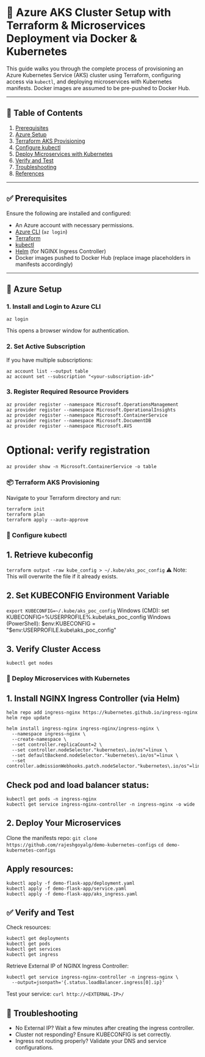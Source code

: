 # 🚀 Azure AKS Cluster Setup with Terraform & Microservices Deployment via Docker & Kubernetes

This guide walks you through the complete process of provisioning an Azure Kubernetes Service (AKS) cluster using Terraform, configuring access via `kubectl`, and deploying microservices with Kubernetes manifests. Docker images are assumed to be pre-pushed to Docker Hub.

---

## 📑 Table of Contents

1. [Prerequisites](#prerequisites)
2. [Azure Setup](#azure-setup)
3. [Terraform AKS Provisioning](#terraform-aks-provisioning)
4. [Configure kubectl](#configure-kubectl)
5. [Deploy Microservices with Kubernetes](#deploy-microservices-with-kubernetes)
6. [Verify and Test](#verify-and-test)
7. [Troubleshooting](#troubleshooting)
8. [References](#references)

---

## ✅ Prerequisites

Ensure the following are installed and configured:

- An Azure account with necessary permissions.
- [Azure CLI](https://learn.microsoft.com/en-us/cli/azure/install-azure-cli) (`az login`)
- [Terraform](https://developer.hashicorp.com/terraform/install)
- [kubectl](https://kubernetes.io/docs/tasks/tools/)
- [Helm](https://helm.sh/docs/intro/install/) (for NGINX Ingress Controller)
- Docker images pushed to Docker Hub (replace image placeholders in manifests accordingly)

---

## 🔧 Azure Setup

### 1. Install and Login to Azure CLI

`az login`

This opens a browser window for authentication.
### 2. Set Active Subscription
If you have multiple subscriptions:
```
az account list --output table
az account set --subscription "<your-subscription-id>"
```
### 3. Register Required Resource Providers
```
az provider register --namespace Microsoft.OperationsManagement
az provider register --namespace Microsoft.OperationalInsights
az provider register --namespace Microsoft.ContainerService
az provider register --namespace Microsoft.DocumentDB
az provider register --namespace Microsoft.AVS
```
# Optional: verify registration
`az provider show -n Microsoft.ContainerService -o table`

### 📦 Terraform AKS Provisioning

Navigate to your Terraform directory and run:
```
terraform init
terraform plan
terraform apply --auto-approve
```
### 📁 Configure kubectl

## 1. Retrieve kubeconfig
`terraform output -raw kube_config > ~/.kube/aks_poc_config`
⚠️ Note: This will overwrite the file if it already exists.
## 2. Set KUBECONFIG Environment Variable
`export KUBECONFIG=~/.kube/aks_poc_config`
Windows (CMD): set KUBECONFIG=%USERPROFILE%\.kube\aks_poc_config
Windows (PowerShell): $env:KUBECONFIG = "$env:USERPROFILE\.kube\aks_poc_config"

## 3. Verify Cluster Access
`kubectl get nodes`

### 🚢 Deploy Microservices with Kubernetes

## 1. Install NGINX Ingress Controller (via Helm)

`helm repo add ingress-nginx https://kubernetes.github.io/ingress-nginx`
`helm repo update`

```
helm install ingress-nginx ingress-nginx/ingress-nginx \
  --namespace ingress-nginx \
  --create-namespace \
  --set controller.replicaCount=2 \
  --set controller.nodeSelector."kubernetes\.io/os"=linux \
  --set defaultBackend.nodeSelector."kubernetes\.io/os"=linux \
  --set controller.admissionWebhooks.patch.nodeSelector."kubernetes\.io/os"=linux
```
## Check pod and load balancer status:
```
kubectl get pods -n ingress-nginx
kubectl get service ingress-nginx-controller -n ingress-nginx -o wide
```
## 2. Deploy Your Microservices
Clone the manifests repo:
`git clone https://github.com/rajeshgoyalg/demo-kubernetes-configs`
`cd demo-kubernetes-configs`

## Apply resources:
```
kubectl apply -f demo-flask-app/deployment.yaml
kubectl apply -f demo-flask-app/service.yaml
kubectl apply -f demo-flask-app/aks_ingress.yaml
```
## ✅ Verify and Test

Check resources:
```
kubectl get deployments
kubectl get pods
kubectl get services
kubectl get ingress
```
Retrieve External IP of NGINX Ingress Controller:
```
kubectl get service ingress-nginx-controller -n ingress-nginx \
  --output=jsonpath='{.status.loadBalancer.ingress[0].ip}'
```
Test your service:
`curl http://<EXTERNAL-IP>/`
## 🧰 Troubleshooting

- No External IP? Wait a few minutes after creating the ingress controller.
- Cluster not responding? Ensure KUBECONFIG is set correctly.
- Ingress not routing properly? Validate your DNS and service configurations.

